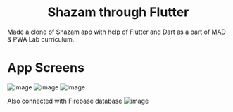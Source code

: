<h1 align="center">Shazam through Flutter</h1>
Made a clone of Shazam app with help of Flutter and Dart as a part of MAD & PWA Lab curriculum.

# App Screens
![image](https://github.com/Gayatri-Shahane/Flutter_Shazam/assets/88731432/21d23b3b-2dae-4ed7-b4ab-8202a8413976)
![image](https://github.com/Gayatri-Shahane/Flutter_Shazam/assets/88731432/86f29126-691c-441a-8f4f-0414fdfd9a44)
![image](https://github.com/Gayatri-Shahane/Flutter_Shazam/assets/88731432/c58c670d-0239-4766-8670-8c96171891c7)

Also connected with Firebase database
![image](https://github.com/Gayatri-Shahane/Flutter_Shazam/assets/88731432/d13a4d97-6ac2-4faa-9696-435bacf2bbd7)

